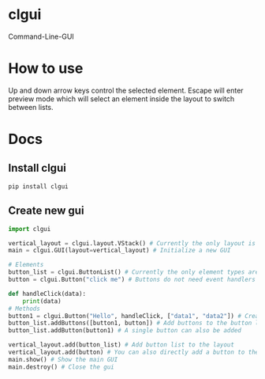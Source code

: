 # clgui

Command-Line-GUI

# How to use
Up and down arrow keys control the selected element.
Escape will enter preview mode which will select an element inside the layout to switch between lists.
# Docs

## Install clgui

`pip install clgui`

## Create new gui

```py
import clgui

vertical_layout = clgui.layout.VStack() # Currently the only layout is VStack, more are planned
main = clgui.GUI(layout=vertical_layout) # Initialize a new GUI

# Elements
button_list = clgui.ButtonList() # Currently the only element types are ButtonList and Button, more are planned
button = clgui.Button("click me") # Buttons do not need event handlers but can have them.

def handleClick(data):
	print(data)
# Methods
button1 = clgui.Button("Hello", handleClick, ["data1", "data2"]) # Create a new button with an event handler when enter is pressed on it, third agrument is data that will be passed to the callback function.
button_list.addButtons([button1, button]) # Add buttons to the button list
button_list.addButton(button1) # A single button can also be added

vertical_layout.add(button_list) # Add button list to the layout
vertical_layout.add(button) # You can also directly add a button to the layout
main.show() # Show the main GUI
main.destroy() # Close the gui
```
